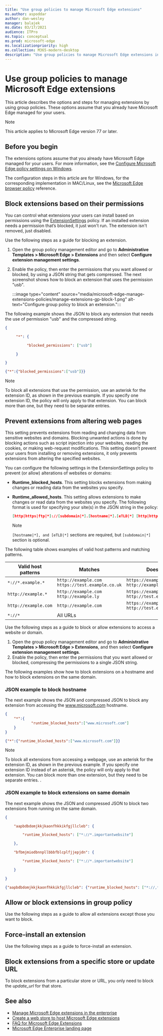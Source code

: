 ```yaml
---
title: "Use group policies to manage Microsoft Edge extensions"
ms.author: aspoddar
author: dan-wesley
manager: balajek
ms.date: 03/17/2021
audience: ITPro
ms.topic: conceptual
ms.prod: microsoft-edge
ms.localizationpriority: high
ms.collection: M365-modern-desktop
description: "Use group policies to manage Microsoft Edge extensions in the enterprise"
---
```


# Use group policies to manage Microsoft Edge extensions

This article describes the options and steps for managing extensions by using group policies. These options  assume that you already have Microsoft Edge managed for your users.

> [!NOTE]
> This article applies to Microsoft Edge version 77 or later.

## Before you begin

The extensions options assume that you already have Microsoft Edge managed for your users. For more information,  see the [Configure Microsoft Edge policy settings on Windows](https://docs.microsoft.com/DeployEdge/configure-microsoft-edge).

The configuration steps in this article are for Windows, for the corresponding implementation in MAC/Linux, see the [Microsoft Edge browser policy](https://docs.microsoft.com/deployedge/microsoft-edge-policies) reference.

## Block extensions based on their permissions

You can control what extensions your users can install based on permissions using the [ExtensionSettings](https://docs.microsoft.com/deployedge/microsoft-edge-policies#extensionsettings) policy. If an installed extension needs a permission that’s blocked, it just won't run. The extension isn't removed, just disabled.

Use the following steps as a guide for blocking an extension.

1. Open the group policy management editor and go to **Administrative Templates > Microsoft Edge > Extensions**  and then select **Configure extension management settings**.
2. Enable the policy, then enter the permissions that you want allowed or blocked, by using a JSON string that gets compressed. The next screenshot shows how to block an extension that uses the permission "usb".

    :::image type="content" source="media/microsoft-edge-manage-extensions-policies/manage-extensions-gp-block-1.png" alt-text="Configure group policy to block an extension.":::

The following example shows the JSON to block any extension that needs the use of permission "usb" and the compressed string.

   ```json
   { 

        "*": { 

             "blocked_permissions": ["usb"] 

        } 

   } 
   ```

   ```json
   {"*":{"blocked_permissions":["usb"]}} 
   ```

   > [!NOTE]
   > To block all extensions that use the permission, use an asterisk for the extension ID, as shown in the previous example. If you specify one extension ID, the policy will only apply to that extension. You can block more than one, but they need to be separate entries.

## Prevent extensions from altering web pages

This setting prevents extensions from reading and changing  data from sensitive websites and domains. Blocking unwanted actions is done by blocking actions such as script injection into your websites, reading the cookies, or making web-request modifications. This setting doesn’t prevent your users from installing or removing extensions, it only prevents extensions from altering the specified websites. 

You can configure the following settings in the ExtensionSettings policy to prevent (or allow) alterations of websites or domains:

- **Runtime_blocked_hosts**. This setting blocks extensions from making changes or reading data from the websites you specify.
- **Runtime_allowed_hosts**. This setting allows extensions to make changes or read data from the websites you specify. The following format is used for specifying your site(s) in the JSON string in the policy:

  ```json
  [http|https|ftp|*]://[subdomain|*].[hostname|*].[eTLD|*] [http|https|ftp|*],
  ```

  > [!NOTE]
  > `[hostname|*], and [eTLD|*]` sections are required, but `[subdomain|*]` section is optional.

The following table shows examples of valid host patterns and matching patterns.

|Valid host patterns|Matches|Doesn't match|
|--|--|--|
|  `*://*.example.*` | `http://example.com`<br>`https://test.example.co.uk`   | `https://example.microsoft.com`<br>`http://example.microsoft.co.uk`  |
| `http://example.*` | `http://example.com`<br>`http://example.ly` | `https://example.com`<br>`http://test.example.com`   |
| `http://example.com`   | `http://example.com` | `https://example.com`<br>`http://test.example.co.uk` |
| `*://*`   | All URLs  |   |

Use the following steps as a guide to block or allow extensions to access a website or domain.

1. Open the group policy management editor and go to **Administrative Templates > Microsoft Edge > Extensions**, and then select **Configure extension management settings**.  
2. Enable the policy, then enter the permissions that you want allowed or blocked, compressing the permissions to a single JSON string.

The following examples show how to block extensions on a hostname and how to block extensions on the same domain.

### JSON example to block hostname

The next example shows the JSON and compressed JSON to block any extension from accessing the www.microsoft.com hostname.

```json
{ 
    "*":{ 
            "runtime_blocked_hosts":["www.microsoft.com"] 
    } 
} 
```

```json
{"*":{"runtime_blocked_hosts":["www.microsoft.com"]}} 
```

> [!NOTE]
> To block all extensions from accessing a webpage, use an asterisk for the extension ID, as shown in the previous example.  If you specify one extension ID instead of an asterisk, the policy will only apply to that extension. You can block more than one extension, but they need to be separate entries. .

### JSON example to block extensions on same domain

The next example shows the JSON and compressed JSON to block two extensions from running on the same domain.

```json
{ 

    "aapbdbdomjkkjkaonfhkkikfgjllcleb": { 

        "runtime_blocked_hosts": ["*://*.importantwebsite"] 

    }, 

    "bfbmjmiodbnnpllbbbfblcplfjjepjdn": { 

        "runtime_blocked_hosts": ["*://*.importantwebsite"] 

    } 

} 
```

```json
{"aapbdbdomjkkjkaonfhkkikfgjllcleb": {"runtime_blocked_hosts": ["*://,*.importantwebsite"]},"bfbmjmiodbnnpllbbbfblcplfjjepjdn": {"runtime_blocked_hosts": ["*://*.importantwebsite"]}} 
```

## Allow or block extensions in group policy

Use the following steps as a guide to allow all extensions except those you want to block.


## Force-install an extension

Use the following steps as a guide to force-install an extension. 

## Block extensions from a specific store or update URL

To block extensions from a particular store or URL, you only need to block the *update_url* for that store.  

## See also

- [Manage Microsoft Edge extensions in the enterprise](microsoft-edge-manage-extensions.md)
- [Create a web store to host Microsoft Edge extensions](microsoft-edge-manage-extensions-webstore.md)
- [FAQ for Microsoft Edge Extensions](microsoft-edge-manage-extensions-faq.md)
- [Microsoft Edge Enterprise landing page](https://aka.ms/EdgeEnterprise)
